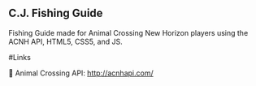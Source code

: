 ## C.J. Fishing Guide
Fishing Guide made for Animal Crossing New Horizon players using the ACNH API, HTML5, CSS5, and JS.

#Links

🍃 Animal Crossing API: http://acnhapi.com/
